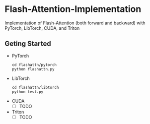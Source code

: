 # Flash-Attention-Implementation

Implementation of Flash-Attention (both forward and backward) with PyTorch, LibTorch, CUDA, and Triton

## Geting Started

* PyTorch
  ```shell
  cd flashattn/pytorch
  python flashattn.py
  ```
* LibTorch
  ```shell
  cd flashattn/libtorch
  python test.py
  ```
* CUDA
  - [ ] TODO
* Triton
  - [ ] TODO
